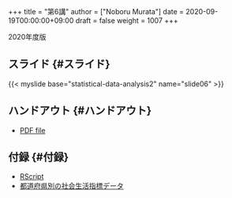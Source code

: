 +++
title = "第6講"
author = ["Noboru Murata"]
date = 2020-09-19T00:00:00+09:00
draft = false
weight = 1007
+++

2020年度版


## スライド {#スライド}

{{< myslide base="statistical-data-analysis2" name="slide06" >}}


## ハンドアウト {#ハンドアウト}

-   [PDF file](https://noboru-murata.github.io/statistical-data-analysis2/pdfs/slide06.pdf)


## 付録 {#付録}

-   [RScript](https://noboru-murata.github.io/statistical-data-analysis2/code/slide06.R)
-   [都道府県別の社会生活指標データ](https://noboru-murata.github.io/statistical-data-analysis2/data/japan%5Fsocial.csv)